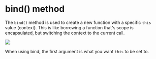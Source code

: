 # bind() method

The <code>bind()</code> method is used to create a new function with a specific <code>this</code> value (context). This is like borrowing a function that's scope is encapsulated, but switching the context to the current call.

![](/assets/bind.png)

When using bind, the first argument is what you want <code>this</code> to be set to.
